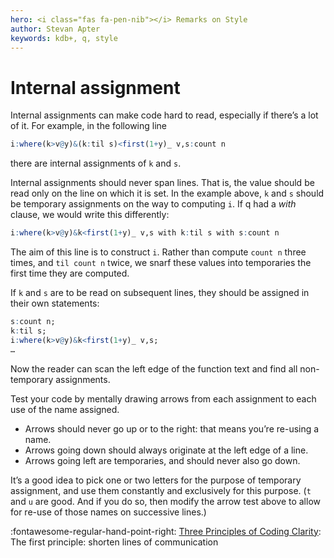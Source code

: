 ```yaml
---
hero: <i class="fas fa-pen-nib"></i> Remarks on Style
author: Stevan Apter
keywords: kdb+, q, style
---
```


# Internal assignment




Internal assignments can make code hard to read, especially if there’s a lot of it. For example, in the following line

```q
i:where(k>v@y)&(k:til s)<first(1+y)_ v,s:count n
```

there are internal assignments of `k` and `s`.

Internal assignments should never span lines. That is, the value should be read only on the line on which it is set. In the example above, `k` and `s` should be temporary assignments on the way to computing `i`. If q had a _with_ clause, we would write this differently:

```q
i:where(k>v@y)&k<first(1+y)_ v,s with k:til s with s:count n
```

The aim of this line is to construct `i`. Rather than compute `count n` three times, and `til count n` twice, we snarf these values into temporaries the first time they are computed. 

If `k` and `s` are to be read on subsequent lines, they should be assigned in their own statements:

```q
s:count n;
k:til s;
i:where(k>v@y)&k<first(1+y)_ v,s;
…
```

Now the reader can scan the left edge of the function text and find all non-temporary assignments.

Test your code by mentally drawing arrows from each assignment to each use of the name assigned. 

-   Arrows should never go up or to the right: that means you’re re-using a name. 
-   Arrows going down should always originate at the left edge of a line. 
-   Arrows going left are temporaries, and should never also go down. 

It’s a good idea to pick one or two letters for the purpose of temporary assignment, and use them constantly and exclusively for this purpose. (`t` and `u` are good. And if you do so, then modify the arrow test above to allow for re-use of those names on successive lines.)


:fontawesome-regular-hand-point-right: 
[Three Principles of Coding Clarity](http://archive.vector.org.uk/art10009750): The first principle: shorten lines of communication